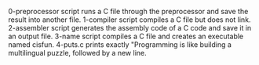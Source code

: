 0-preprocessor script runs a C file through the preprocessor and save the result into another file.
1-compiler script compiles a C file but does not link.
2-assembler script generates the assembly code of a C code and save it in an output file.
3-name script compiles a C file and creates an executable named cisfun.
4-puts.c prints exactly "Programming is like building a multilingual puzzle, followed by a new line.
